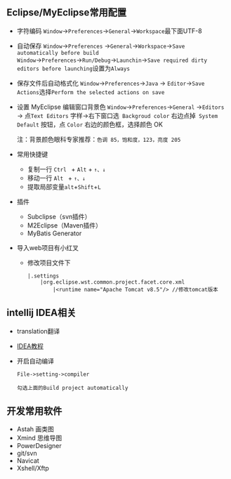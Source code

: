 ## Eclipse/MyEclipse常用配置

- 字符编码
  `Window`→`Preferences`→`General`→`Workspace`最下面UTF-8

- 自动保存
  `Window`→`Preferences` →`General`→`Workspace`→`Save automatically before build`
  `Window`→`Preferences`→`Run/Debug`→`Launchin`→`Save required dirty editors before launching`设置为`Always`

- 保存文件后自动格式化
  `Window`→`Preferences`→`Java` → `Editor`→`Save Actions`选择`Perform the selected actions on save`

- 设置 MyEclipse 编辑窗口背景色
  `Window`→`Preferences`→`General` →`Editors` →
  点`Text Editors` 字样→右下窗口选` Backgroud color`
  右边点掉` System Default` 按钮，点 `Color` 右边的颜色框，选择颜色 OK

   注：背景颜色眼科专家推荐：`色调 85，饱和度，123，亮度 205`

- 常用快捷键

  - 复制一行 ```Ctrl ```  +  ```Alt```  +  ``````↑、↓``````
  - 移动一行 ```Alt ```  +  ```↑、↓```
  - 提取局部变量```alt```+```Shift```+```L```

- 插件  

  - Subclipse（svn插件）
  - M2Eclipse（Maven插件）
  - MyBatis Generator

- 导入web项目有小红叉

  - 修改项目文件下

    ```
    |.settings 
    	|org.eclipse.wst.common.project.facet.core.xml 
    		|<runtime name="Apache Tomcat v8.5"/> //修改tomcat版本
    ```

## intellij IDEA相关

- translation翻译

- [IDEA教程](https://youmeek.gitbooks.io/intellij-idea-tutorial/about-this-tutorial.html)

- 开启自动编译

  ```
  File->setting->compiler
  
  勾选上面的Build project automatically
  ```

## 开发常用软件

- Astah 画类图
- Xmind 思维导图
- PowerDesigner
- git/svn
- Navicat
- Xshell/Xftp



